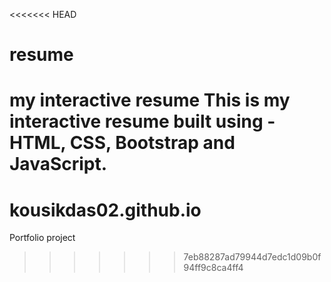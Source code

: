<<<<<<< HEAD
# resume
my interactive resume
This is my interactive resume built using -
HTML, CSS, Bootstrap and JavaScript.
=======
# kousikdas02.github.io
Portfolio project
>>>>>>> 7eb88287ad79944d7edc1d09b0f94ff9c8ca4ff4
